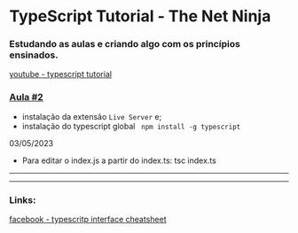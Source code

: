 # TypeScript Tutorial - The Net Ninja

### Estudando as aulas e criando algo com os princípios ensinados.


[youtube - typescript tutorial](https://www.youtube.com/watch?v=2pZmKW9-I_k&list=PL4cUxeGkcC9gUgr39Q_yD6v-bSyMwKPUI)

### [Aula #2](https://www.youtube.com/watch?v=iTZ1-85I77c&list=PL4cUxeGkcC9gUgr39Q_yD6v-bSyMwKPUI&index=2)

 - instalação da extensão `Live Server` e; 
 - instalação do typescript global ` npm install -g typescript`

03/05/2023

- Para editar o index.js a partir do index.ts: tsc index.ts
___


___
### Links: <br>

[facebook - typescritp interface cheatsheet](https://www.facebook.com/groups/669915249871846/?multi_permalinks=2159315820931774&ref=share)

